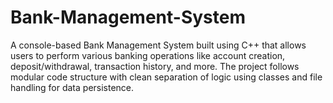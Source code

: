 # Bank-Management-System
A console-based Bank Management System built using C++ that allows users to perform various banking operations like account creation, deposit/withdrawal, transaction history, and more. The project follows modular code structure with clean separation of logic using classes and file handling for data persistence.
